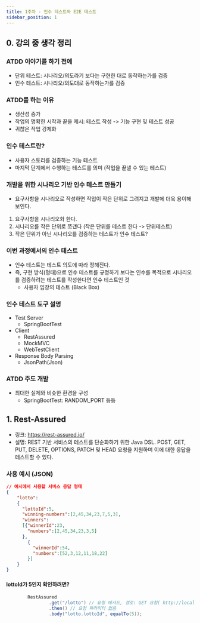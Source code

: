 ```yaml
---
title: 1주차 - 인수 테스트와 E2E 테스트
sidebar_position: 1
---
```

## 0. 강의 중 생각 정리

### ATDD 이야기를 하기 전에
- 단위 테스트: 시나리오/의도라기 보다는 구현한 대로 동작하는가를 검증
- 인수 테스트: 시나리오/의도대로 동작하는가를 검증


### ATDD를 하는 이유
- 생산성 증가
- 작업의 명확한 시작과 끝을 제시: 테스트 작성 -> 기능 구현 및 테스트 성공
- 귀찮은 작업 강제화

### 인수 테스트란?
- 사용자 스토리를 검증하는 기능 테스트
- 마지막 단계에서 수행하는 테스트를 의미 (작업을 끝낼 수 있는 테스트)


### 개발을 위한 시나리오 기반 인수 테스트 만들기
- 요구사항을 시나리오로 작성하면 작업이 작은 단위로 그려지고 개발에 더욱 용이해 보인다.
1. 요구사항을 시나리오화 한다.
2. 시나리오를 작은 단위로 쪼갠다 (작은 단위를 테스트 한다 -> 단위테스트)
3. 작은 단위가 아닌 시나리오를 검증하는 테스트가 인수 테스트?


### 이번 과정에서의 인수 테스트
- 인수 테스트는 테스트 의도에 따라 정해진다.
- 즉, 구현 방식(형태)으로 인수 테스트를 규정하기 보다는 인수를 목적으로 시나리오를 검증하려는 테스트를 작성한다면 인수 테스트인 것 
  - 사용자 입장의 테스트 (Black Box)

### 인수 테스트 도구 설명
- Test Server
  - SpringBootTest
- Client
  - RestAssured
  - MockMVC
  - WebTestClient
- Response Body Parsing
  - JsonPath(Json)


### ATDD 주도 개발
- 최대한 실제와 비슷한 환경을 구성
  - SpringBootTest: RANDOM_PORT 등등


## 1. Rest-Assured 
- 링크: https://rest-assured.io/
- 설명: REST 기반 서비스의 테스트를 단순화하기 위한 Java DSL. POST, GET, PUT, DELETE, OPTIONS, PATCH 및 HEAD 요청을 지원하며 이에 대한 응답을 테스트할 수 있다.


### 사용 예시 (JSON)

```json
// 예시에서 사용할 서비스 응답 형태
{
    "lotto":
    {
      "lottoId":5, 
      "winning-numbers":[2,45,34,23,7,5,3], 
      "winners":
      [{"winnerId":23,
        "numbers":[2,45,34,23,3,5]
      },
        {
          "winnerId":54,
          "numbers":[52,3,12,11,18,22]
        }]
    }
}
```

#### lottoId가 5인지 확인하려면?
```java
        RestAssured
                .get("/lotto") // 요청 메서드, 경로: GET 요청( http://localhost:8080/lotto 
                .then() // 요청 파라미터 없음
                .body("lotto.lottoId", equalTo(5));
```


    